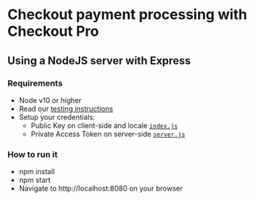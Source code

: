 # Checkout payment processing with Checkout Pro

## Using a NodeJS server with Express

### Requirements
- Node v10 or higher
- Read our [testing instructions](https://www.mercadopago.com/developers/en/guides/online-payments/checkout-pro/test-integration)
- Setup your credentials: 
  - Public Key on client-side and locale [`index.js`](https://github.com/mercadopago/checkout-payment-sample/tree/master/client/js/index.js#L39)
  - Private Access Token on server-side [`server.js`](https://github.com/mercadopago/checkout-payment-sample/tree/master/server/node/server.js#L6)

### How to run it
- npm install
- npm start
- Navigate to http://localhost:8080 on your browser
